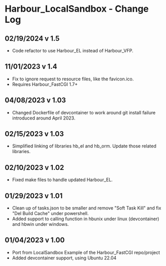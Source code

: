 # Harbour_LocalSandbox - Change Log

## 02/19/2024 v 1.5
* Code refactor to use Harbour_EL instead of Harbour_VFP.

## 11/01/2023 v 1.4
* Fix to ignore request to resource files, like the favicon.ico.
* Requires Harbour_FastCGI 1.7+

## 04/08/2023 v 1.03
* Changed Dockerfile of devcontainer to work around git install failure introduced around April 2023.

## 02/15/2023 v 1.03
* Simplified linking of libraries hb_el and hb_orm. Update those related libraries.

## 02/10/2023 v 1.02
* Fixed make files to handle updated Harbour_EL.

## 01/29/2023 v 1.01
* Clean up of tasks.json to be smaller and remove "Soft Task Kill" and fix "Del Build Cache" under powershell.
* Added support to calling function in hbunix under linux (devcontainer) and hbwin under windows.

## 01/04/2023 v 1.00
* Port from LocalSandbox Example of the Harbour_FastCGI repo/project
* Added devcontainer support, using Ubuntu 22.04

